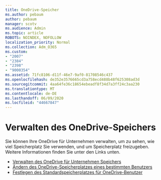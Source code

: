 ```yaml
---
title: OneDrive-Speicher
ms.author: pebaum
author: pebaum
manager: scotv
ms.audience: Admin
ms.topic: article
ROBOTS: NOINDEX, NOFOLLOW
localization_priority: Normal
ms.collection: Adm_O365
ms.custom:
- "2007"
- "2384"
- "2398"
- "9000354"
ms.assetid: 71fc8106-d11f-46e7-9af0-81708546c437
ms.openlocfilehash: de352e3576665cd3a758ecd488b48f625308ad3d
ms.sourcegitcommit: 4aa64fe36c18654ebeadf8f34d7a3ff24c3aa230
ms.translationtype: MT
ms.contentlocale: de-DE
ms.lasthandoff: 06/09/2020
ms.locfileid: "44667847"
---
```

# <a name="manage-your-onedrive-storage"></a>Verwalten des OneDrive-Speichers

Sie können Ihre OneDrive für Unternehmen verwalten, um zu sehen, wie viel Speicherplatz Sie verwenden, und um Speicherplatz freizugeben.  Weitere Informationen finden Sie unter den Links unten.

- [Verwalten des OneDrive für Unternehmen Speichers](https://support.microsoft.com/office/31519161-059c-4764-b6f8-f5cd29f7fe68)
- [Ändern des OneDrive-Speicherplatzes eines bestimmten Benutzers](https://docs.microsoft.com/onedrive/change-user-storage)
- [Festlegen des Standardspeicherplatzes für OneDrive-Benutzer](https://docs.microsoft.com/onedrive/set-default-storage-space)